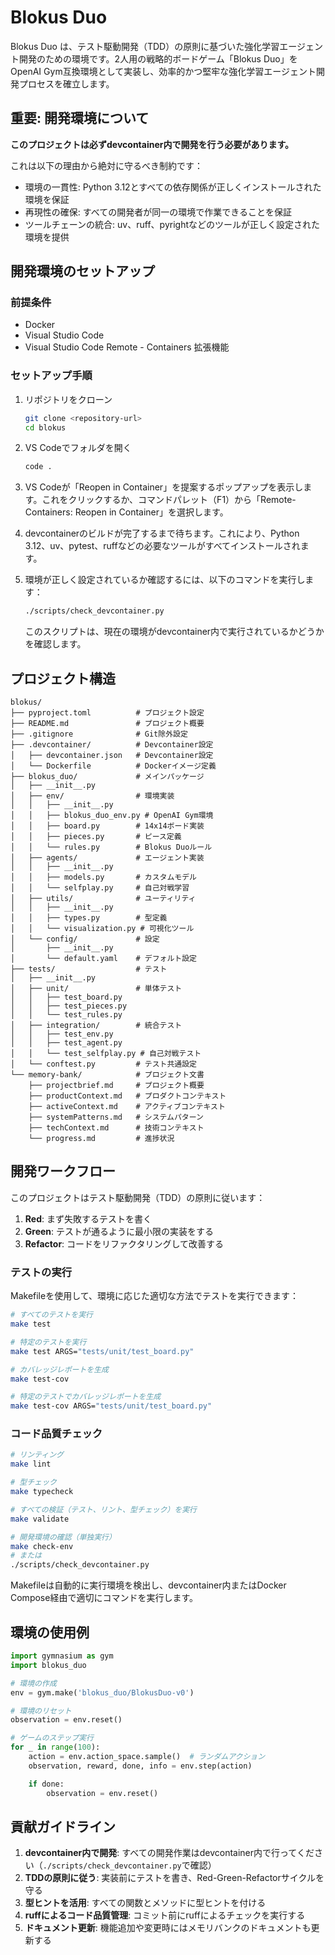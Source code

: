 # Blokus Duo

Blokus Duo は、テスト駆動開発（TDD）の原則に基づいた強化学習エージェント開発のための環境です。2人用の戦略的ボードゲーム「Blokus Duo」をOpenAI Gym互換環境として実装し、効率的かつ堅牢な強化学習エージェント開発プロセスを確立します。

## 重要: 開発環境について

**このプロジェクトは必ずdevcontainer内で開発を行う必要があります。**

これは以下の理由から絶対に守るべき制約です：
- 環境の一貫性: Python 3.12とすべての依存関係が正しくインストールされた環境を保証
- 再現性の確保: すべての開発者が同一の環境で作業できることを保証
- ツールチェーンの統合: uv、ruff、pyrightなどのツールが正しく設定された環境を提供

## 開発環境のセットアップ

### 前提条件
- Docker
- Visual Studio Code
- Visual Studio Code Remote - Containers 拡張機能

### セットアップ手順

1. リポジトリをクローン
   ```bash
   git clone <repository-url>
   cd blokus
   ```

2. VS Codeでフォルダを開く
   ```bash
   code .
   ```

3. VS Codeが「Reopen in Container」を提案するポップアップを表示します。これをクリックするか、コマンドパレット（F1）から「Remote-Containers: Reopen in Container」を選択します。

4. devcontainerのビルドが完了するまで待ちます。これにより、Python 3.12、uv、pytest、ruffなどの必要なツールがすべてインストールされます。

5. 環境が正しく設定されているか確認するには、以下のコマンドを実行します：
   ```bash
   ./scripts/check_devcontainer.py
   ```
   このスクリプトは、現在の環境がdevcontainer内で実行されているかどうかを確認します。

## プロジェクト構造

```
blokus/
├── pyproject.toml          # プロジェクト設定
├── README.md               # プロジェクト概要
├── .gitignore              # Git除外設定
├── .devcontainer/          # Devcontainer設定
│   ├── devcontainer.json   # Devcontainer設定
│   └── Dockerfile          # Dockerイメージ定義
├── blokus_duo/             # メインパッケージ
│   ├── __init__.py
│   ├── env/                # 環境実装
│   │   ├── __init__.py
│   │   ├── blokus_duo_env.py # OpenAI Gym環境
│   │   ├── board.py        # 14x14ボード実装
│   │   ├── pieces.py       # ピース定義
│   │   └── rules.py        # Blokus Duoルール
│   ├── agents/             # エージェント実装
│   │   ├── __init__.py
│   │   ├── models.py       # カスタムモデル
│   │   └── selfplay.py     # 自己対戦学習
│   ├── utils/              # ユーティリティ
│   │   ├── __init__.py
│   │   ├── types.py        # 型定義
│   │   └── visualization.py # 可視化ツール
│   └── config/             # 設定
│       ├── __init__.py
│       └── default.yaml    # デフォルト設定
├── tests/                  # テスト
│   ├── __init__.py
│   ├── unit/               # 単体テスト
│   │   ├── test_board.py
│   │   ├── test_pieces.py
│   │   └── test_rules.py
│   ├── integration/        # 統合テスト
│   │   ├── test_env.py
│   │   ├── test_agent.py
│   │   └── test_selfplay.py # 自己対戦テスト
│   └── conftest.py         # テスト共通設定
└── memory-bank/            # プロジェクト文書
    ├── projectbrief.md     # プロジェクト概要
    ├── productContext.md   # プロダクトコンテキスト
    ├── activeContext.md    # アクティブコンテキスト
    ├── systemPatterns.md   # システムパターン
    ├── techContext.md      # 技術コンテキスト
    └── progress.md         # 進捗状況
```

## 開発ワークフロー

このプロジェクトはテスト駆動開発（TDD）の原則に従います：

1. **Red**: まず失敗するテストを書く
2. **Green**: テストが通るように最小限の実装をする
3. **Refactor**: コードをリファクタリングして改善する

### テストの実行

Makefileを使用して、環境に応じた適切な方法でテストを実行できます：

```bash
# すべてのテストを実行
make test

# 特定のテストを実行
make test ARGS="tests/unit/test_board.py"

# カバレッジレポートを生成
make test-cov

# 特定のテストでカバレッジレポートを生成
make test-cov ARGS="tests/unit/test_board.py"
```

### コード品質チェック

```bash
# リンティング
make lint

# 型チェック
make typecheck

# すべての検証（テスト、リント、型チェック）を実行
make validate

# 開発環境の確認（単独実行）
make check-env
# または
./scripts/check_devcontainer.py
```

Makefileは自動的に実行環境を検出し、devcontainer内またはDocker Compose経由で適切にコマンドを実行します。

## 環境の使用例

```python
import gymnasium as gym
import blokus_duo

# 環境の作成
env = gym.make('blokus_duo/BlokusDuo-v0')

# 環境のリセット
observation = env.reset()

# ゲームのステップ実行
for _ in range(100):
    action = env.action_space.sample()  # ランダムアクション
    observation, reward, done, info = env.step(action)

    if done:
        observation = env.reset()
```

## 貢献ガイドライン

1. **devcontainer内で開発**: すべての開発作業はdevcontainer内で行ってください（`./scripts/check_devcontainer.py`で確認）
2. **TDDの原則に従う**: 実装前にテストを書き、Red-Green-Refactorサイクルを守る
3. **型ヒントを活用**: すべての関数とメソッドに型ヒントを付ける
4. **ruffによるコード品質管理**: コミット前にruffによるチェックを実行する
5. **ドキュメント更新**: 機能追加や変更時にはメモリバンクのドキュメントも更新する
